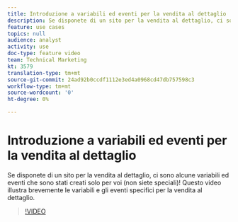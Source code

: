 ```yaml
---
title: Introduzione a variabili ed eventi per la vendita al dettaglio
description: Se disponete di un sito per la vendita al dettaglio, ci sono alcune variabili ed eventi che sono stati creati solo per voi (non siete speciali)! Questo video illustra brevemente le variabili e gli eventi specifici per la vendita al dettaglio.
feature: use cases
topics: null
audience: analyst
activity: use
doc-type: feature video
team: Technical Marketing
kt: 3579
translation-type: tm+mt
source-git-commit: 24ad92b0ccdf1112e3ed4a0968cd47db757598c3
workflow-type: tm+mt
source-wordcount: '0'
ht-degree: 0%

---
```



# Introduzione a variabili ed eventi per la vendita al dettaglio

Se disponete di un sito per la vendita al dettaglio, ci sono alcune variabili ed eventi che sono stati creati solo per voi (non siete speciali)! Questo video illustra brevemente le variabili e gli eventi specifici per la vendita al dettaglio.

>[!VIDEO](https://video.tv.adobe.com/v/28750/?quality=12)
